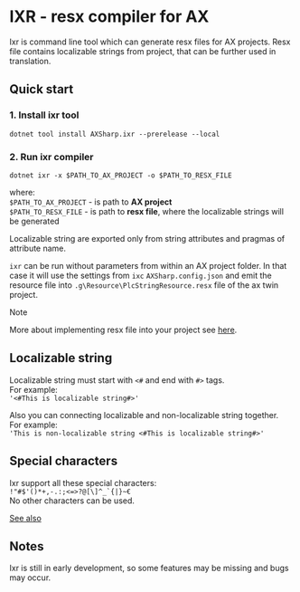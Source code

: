 # IXR - resx compiler for AX

Ixr is command line tool which can generate resx files for AX projects. Resx file contains localizable strings from project, that can be further used in translation.

## Quick start

### 1. Install ixr tool

~~~
dotnet tool install AXSharp.ixr --prerelease --local
~~~

### 2. Run ixr compiler

~~~
dotnet ixr -x $PATH_TO_AX_PROJECT -o $PATH_TO_RESX_FILE
~~~

where:  
`$PATH_TO_AX_PROJECT` - is path to **AX project**  
`$PATH_TO_RESX_FILE` - is path to **resx file**, where the localizable strings will be generated

Localizable string are exported only from string attributes and pragmas of attribute name.

`ixr` can be run without parameters from within an AX project folder. In that case it will use the settings from `ixc` `AXSharp.config.json` and emit the resource file into `.g\Resource\PlcStringResource.resx` file of the ax twin project.

>[!NOTE]
>More about implementing resx file into your project see [here](~/articles/connectors/README.md#controller-string-localization).

## Localizable string

Localizable string must start with `<#` and end with `#>` tags.  
For example:  
`'<#This is localizable string#>'`

Also you can connecting localizable and non-localizable string together.  
For example:  
`'This is non-localizable string <#This is localizable string#>'`

## Special characters

Ixr support all these special characters:  
``!"#$'()*+,-.:;<=>?@[\]^_`{|}~€``  
No other characters can be used.


[See also](../connectors/README.md#controller-string-localization)

## Notes

Ixr is still in early development, so some features may be missing and bugs may occur. 